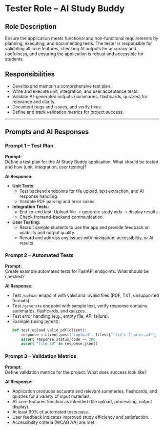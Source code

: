 

# Tester Role – AI Study Buddy

## Role Description
Ensure the application meets functional and non-functional requirements by planning, executing, and documenting tests. The tester is responsible for validating all core features, checking AI outputs for accuracy and usefulness, and ensuring the application is robust and accessible for students.

## Responsibilities
- Develop and maintain a comprehensive test plan.
- Write and execute unit, integration, and user acceptance tests.
- Validate AI-generated outputs (summaries, flashcards, quizzes) for relevance and clarity.
- Document bugs and issues, and verify fixes.
- Define and track validation metrics for project success.

---

## Prompts and AI Responses

### Prompt 1 – Test Plan
**Prompt:**  
Define a test plan for the AI Study Buddy application. What should be tested and how (unit, integration, user testing)?

**AI Response:**  
- **Unit Tests:**  
  - Test backend endpoints for file upload, text extraction, and AI response handling.  
  - Validate PDF parsing and error cases.
- **Integration Tests:**  
  - End-to-end test: Upload file → generate study aids → display results.  
  - Check frontend-backend communication.
- **User Testing:**  
  - Recruit sample students to use the app and provide feedback on usability and output quality.  
  - Record and address any issues with navigation, accessibility, or AI results.

### Prompt 2 – Automated Tests
**Prompt:**  
Create example automated tests for FastAPI endpoints. What should be checked?

**AI Response:**  
- Test `/upload` endpoint with valid and invalid files (PDF, TXT, unsupported formats).  
- Test `/generate` endpoint with sample text, verify response contains summaries, flashcards, and quizzes.  
- Test error handling (e.g., empty file, API failure).  
- Example (using pytest):  
  ```python
  def test_upload_valid_pdf(client):
      response = client.post("/upload", files={"file": ("notes.pdf", b"%PDF-1.4 ...")})
      assert response.status_code == 200
      assert "file_id" in response.json()
  ```

### Prompt 3 – Validation Metrics
**Prompt:**  
Define validation metrics for the project. What does success look like?

**AI Response:**  
- Application produces accurate and relevant summaries, flashcards, and quizzes for a variety of input materials.
- All core features function as intended (file upload, processing, output display).
- At least 90% of automated tests pass.
- User feedback indicates improved study efficiency and satisfaction.
- Accessibility criteria (WCAG AA) are met.